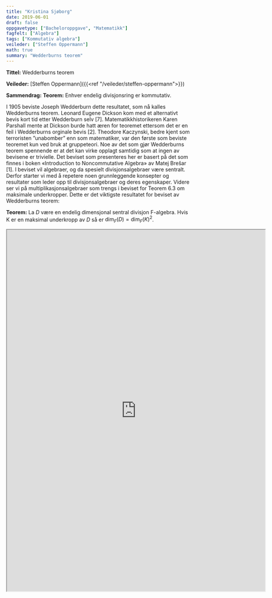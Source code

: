 ```yaml
---
title: "Kristina Sjøborg"
date: 2019-06-01
draft: false
oppgavetype: ["Bacheloroppgave", "Matematikk"]
fagfelt: ["Algebra"]
tags: ["Kommutativ algebra"]
veileder: ["Steffen Oppermann"]
math: true
summary: "Wedderburns teorem"
---
```


**Tittel:** Wedderburns teorem

**Veileder:** [Steffen Oppermann]({{<ref "/veileder/steffen-oppermann">}})

**Sammendrag:** **Teorem:** Enhver endelig divisjonsring er kommutativ.

I 1905 beviste Joseph Wedderburn dette resultatet, som nå kalles Wedderburns teorem. Leonard Eugene Dickson kom med et alternativt bevis kort tid etter Wedderburn selv [7]. Matematikkhistorikeren Karen Parshall mente at Dickson burde hatt æren for teoremet ettersom det er en feil i Wedderburns orginale bevis [2]. Theodore Kaczynski, bedre kjent som terroristen ”unabomber” enn som matematiker, var den første som beviste teoremet kun ved bruk at gruppeteori. Noe av det som gjør Wedderburns teorem spennende er at det kan virke opplagt samtidig som at ingen av bevisene er trivielle. Det beviset som presenteres her er basert på det som finnes i boken «Introduction to Noncommutative Algebra» av Matej Brešar [1]. I beviset vil algebraer, og da spesielt divisjonsalgebraer være sentralt. Derfor starter vi med å repetere noen grunnleggende konsepter og resultater som leder opp til divisjonsalgebraer og deres egenskaper. Videre ser vi på multiplikasjonsalgebraer som trengs i beviset for Teorem 6.3 om maksimale underkropper. Dette er det viktigste resultatet for beviset av Wedderburns teorem:

**Teorem:** La $D$ være en endelig dimensjonal sentral divisjon F-algebra. Hvis K er en maksimal underkropp av $D$ så er $\dim_F (D) = \dim_F (K)^2$.


<iframe src="https://drive.google.com/file/d/1x7i7T8I8STTDOg3NGOuXL1U8bp136T4z/preview" width="700" height="980" allow="autoplay"></iframe>

